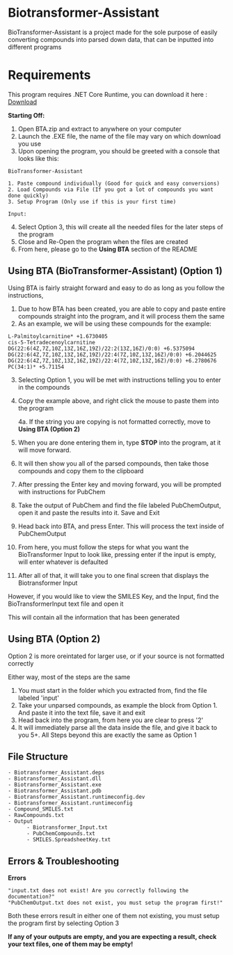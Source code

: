 # Biotransformer-Assistant
BioTransformer-Assistant is a project made for the sole purpose of easily converting compounds into parsed down data, that can be inputted into different programs

# Requirements
This program requires .NET Core Runtime, you can download it here : [Download](https://dotnet.microsoft.com/download/dotnet/thank-you/runtime-3.1.19-windows-x64-installer)

**Starting Off:**
1. Open BTA.zip and extract to anywhere on your computer
2. Launch the .EXE file, the name of the file may vary on which download you use
3. Upon opening the program, you should be greeted with a console that looks like this:

```
BioTransformer-Assistant

1. Paste compound individually (Good for quick and easy conversions)
2. Load Compounds via File (If you got a lot of compounds you want done quickly)
3. Setup Program (Only use if this is your first time)

Input:
```
4. Select Option 3, this will create all the needed files for the later steps of the program
5. Close and Re-Open the program when the files are created
6. From here, please go to the **Using BTA** section of the README

## Using BTA (BioTransformer-Assistant) (Option 1)
Using BTA is fairly straight forward and easy to do as long as you follow the instructions,
1. Due to how BTA has been created, you are able to copy and paste entire compounds straight into the program, and it will process them the same
2. As an example, we will be using these compounds for the example:
```
L-Palmitoylcarnitine* +1.6730405
cis-5-Tetradecenoylcarnitine
DG(22:6(4Z,7Z,10Z,13Z,16Z,19Z)/22:2(13Z,16Z)/0:0) +6.5375094
DG(22:6(4Z,7Z,10Z,13Z,16Z,19Z)/22:4(7Z,10Z,13Z,16Z)/0:0) +6.2044625
DG(22:6(4Z,7Z,10Z,13Z,16Z,19Z)/22:4(7Z,10Z,13Z,16Z)/0:0) +6.2780676
PC(34:1)* +5.71154
```
3. Selecting Option 1, you will be met with instructions telling you to enter in the compounds
4. Copy the example above, and right click the mouse to paste them into the program

      4a. If the string you are copying is not formatted correctly, move to **Using BTA (Option 2)**
  
6. When you are done entering them in, type **STOP** into the program, at it will move forward.
7. It will then show you all of the parsed compounds, then take those compounds and copy them to the clipboard
8. After pressing the Enter key and moving forward, you will be prompted with instructions for PubChem
9. Take the output of PubChem and find the file labeled PubChemOutput, open it and paste the results into it. Save and Exit
10. Head back into BTA, and press Enter. This will process the text inside of PubChemOutput
11. From here, you must follow the steps for what you want the BioTransformer Input to look like, pressing enter if the input is empty, will enter whatever is defaulted
12. After all of that, it will take you to one final screen that displays the Biotransformer Input

However, if you would like to view the SMILES Key, and the Input, find the BioTransformerInput text file and open it

This will contain all the information that has been generated

## Using BTA (Option 2)
Option 2 is more oreintated for larger use, or if your source is not formatted correctly

Either way, most of the steps are the same
1. You must start in the folder which you extracted from, find the file labeled 'input'
2. Take your unparsed compounds, as example the block from Option 1. And paste it into the text file, save it and exit
3. Head back into the program, from here you are clear to press '2'
4. It will immediately parse all the data inside the file, and give it back to you 
5+. All Steps beyond this are exactly the same as Option 1

## File Structure
```
- Biotransformer_Assistant.deps
- Biotransformer_Assistant.dll
- Biotransformer_Assistant.exe
- Biotransformer_Assistant.pdb
- Biotransformer_Assistant.runtimeconfig.dev
- Biotransformer_Assistant.runtimeconfig
- Compound_SMILES.txt
- RawCompounds.txt
- Output
      - Biotransformer_Input.txt
      - PubChemCompounds.txt
      - SMILES.SpreadsheetKey.txt
```

## Errors & Troubleshooting
**Errors**

    "input.txt does not exist! Are you correctly following the documentation?"
    "PubChemOutput.txt does not exist, you must setup the program first!"
Both these errors result in either one of them not existing, you must setup the program first by selecting Option 3

**If any of your outputs are empty, and you are expecting a result, check your text files, one of them may be empty!**

